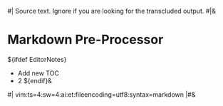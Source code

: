#| Source text. Ignore if you are looking for the transcluded output. #|&

# Markdown Pre-Processor


${ifdef EditorNotes}
* Add new TOC
* 2
${endif}&

<!--
 ! Persistent comment.
 !-->

#|
vim:ts=4:sw=4:ai:et:fileencoding=utf8:syntax=markdown
|#&
